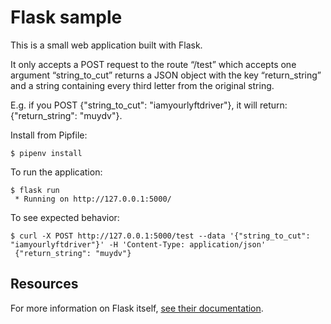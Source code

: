 # Flask sample

This is a small web application built with Flask. 

It only accepts a POST request to the route “/test” which accepts one argument “string_to_cut” returns a JSON object with the key “return_string” and a string containing every third letter from the original string. 

E.g. if you POST {"string_to_cut": "iamyourlyftdriver"}, it will return: {"return_string": "muydv"}. 

Install from Pipfile:
```shell
$ pipenv install
```

To run the application:
```shell
$ flask run
 * Running on http://127.0.0.1:5000/
```

To see expected behavior: 
```shell
$ curl -X POST http://127.0.0.1:5000/test --data '{"string_to_cut": "iamyourlyftdriver"}' -H 'Content-Type: application/json'
 {"return_string": "muydv"}

```

## Resources

For more information on Flask itself, [see their documentation](http://flask.pocoo.org/docs/).